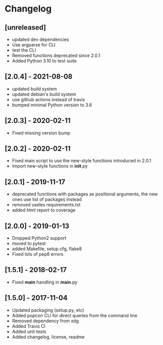 # Changelog

## [unreleased]

* updated dev dependencies
* Use argparse for CLI
* test the CLI
* Removed functions deprecated since 2.0.1
* Added Python 3.10 to test suite

## [2.0.4] - 2021-08-08

* updated build system
* updated debian's build system
* use github actions instead of travis
* bumped minimal Python version to 3.6

## [2.0.3] - 2020-02-11

* Fixed missing version bump

## [2.0.2] - 2020-02-11

* Fixed main script to use the new-style functions introduced in 2.0.1
* Import new-style functions in __init__.py

## [2.0.1] - 2019-11-17

* deprecated functions with packages as positional arguments, the new ones use
  list of packages instead
* removed useles requirements.txt
* added html report to coverage


## [2.0.0] - 2019-01-13

* Dropped Python2 support
* moved to pytest
* added Makefile, setup.cfg, flake8
* Fixed lots of pep8 errors

## [1.5.1] - 2018-02-17

* Fixed __main__ handling in __main__.py

## [1.5.0] - 2017-11-04

* Updated packaging (setup.py, etc)
* Added popcon CLI for direct queries from the command line
* Removed dependency from xdg
* Added Travis CI
* Added unit tests
* Added changelog, license, readme
